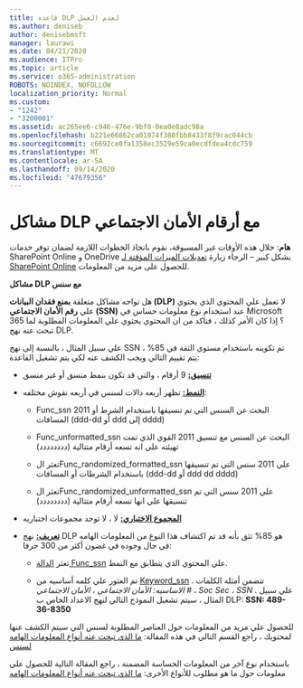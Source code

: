 ```yaml
---
title: قاعده DLP لعدم العمل
ms.author: deniseb
author: denisebmsft
manager: laurawi
ms.date: 04/21/2020
ms.audience: ITPro
ms.topic: article
ms.service: o365-administration
ROBOTS: NOINDEX, NOFOLLOW
localization_priority: Normal
ms.custom:
- "1242"
- "3200001"
ms.assetid: ac265ee6-c946-476e-9bf0-0ea0e8adc98a
ms.openlocfilehash: b221e66862ca01074f380fbb8433f8f9cac044cb
ms.sourcegitcommit: c6692ce0fa1358ec3529e59ca0ecdfdea4cdc759
ms.translationtype: MT
ms.contentlocale: ar-SA
ms.lasthandoff: 09/14/2020
ms.locfileid: "47679356"
---
```

# <a name="dlp-issues-with-social-security-numbers"></a>مشاكل DLP مع أرقام الأمان الاجتماعي

**هام**: خلال هذه الأوقات غير المسبوقة، نقوم باتخاذ الخطوات اللازمة لضمان توفر خدمات SharePoint Online و OneDrive بشكل كبير – الرجاء زيارة [تعديلات الميزات المؤقتة لـ SharePoint Online](https://aka.ms/ODSPAdjustments) للحصول على مزيد من المعلومات.

**مشاكل DLP مع سنس**

هل تواجه مشاكل متعلقة **بمنع فقدان البيانات (DLP)** لا تعمل علي المحتوي الذي يحتوي علي **رقم الأمان الاجتماعي (SSN)** عند استخدام نوع معلومات حساس في Microsoft 365 ؟ إذا كان الأمر كذلك ، فتاكد من ان المحتوي يحتوي علي المعلومات المطلوبة لما تبحث عنه نهج DLP. 
  
علي سبيل المثال ، بالنسبة إلى نهج SSN تم تكوينه باستخدام مستوي الثقة في 85% ، يتم تقييم التالي ويجب الكشف عنه لكي يتم تشغيل القاعدة:
  
- **[تنسيق:](https://docs.microsoft.com/microsoft-365/compliance/sensitive-information-type-entity-definitions#format-80)** 9 أرقام ، والتي قد تكون بنمط منسق أو غير منسق

- **[النمط:](https://msconnect.microsoft.com/https:/docs.microsoft.com/office365/securitycompliance/what-the-sensitive-information-types-look-for#pattern-80)** تظهر أربعه دالات لسنس في أربعه نقوش مختلفه:

  - Func_ssn 2011 البحث عن السنس التي تم تنسيقها باستخدام الشرط أو المسافات (ddd-dd أو ddd إلى dddd)

  - Func_unformatted_ssn البحث عن السنس مع تنسيق 2011 القوي الذي تمت تهيئته علي انه تسعه أرقام متتالية (دددددددد)

  - تعثر الFunc_randomized_formatted_ssn علي 2011 سنس التي تم تنسيقها باستخدام الشرطات أو المسافات (ddd-dd أو ddd dd dddd)

  - تعثر الFunc_randomized_unformatted_ssn علي 2011 سنس التي تم تنسيقها علي انها تسعه أرقام متتالية (دددددددد)

- **[المجموع الاختباري:](https://docs.microsoft.com/microsoft-365/compliance/sensitive-information-type-entity-definitions#checksum-79)** لا ، لا توجد مجموعات اختباريه

- **[تعريف:](https://docs.microsoft.com/microsoft-365/compliance/sensitive-information-type-entity-definitions#definition-80)** نهج DLP هو 85% تثق بأنه قد تم اكتشاف هذا النوع من المعلومات الهامه في حال وجوده في غضون أكثر من 300 حرفا:

  - تعثر [الدالة Func_ssn](https://docs.microsoft.com/microsoft-365/compliance/sensitive-information-type-entity-definitions#pattern-80) علي المحتوي الذي يتطابق مع النمط.

  - تم العثور علي كلمه أساسيه من [Keyword_ssn](https://docs.microsoft.com/microsoft-365/compliance/sensitive-information-type-entity-definitions#keyword_ssn) . تتضمن أمثله الكلمات  *الاساسيه: الأمان الاجتماعي ، الأمان الاجتماعي # ، Soc Sec ، SSN*  . علي سبيل المثال ، سيتم تشغيل النموذج التالي لنهج الاعداد الخاص ب DLP: **SSN: 489-36-8350**
  
للحصول علي مزيد من المعلومات حول العناصر المطلوبة لسنس التي سيتم الكشف عنها لمحتويك ، راجع القسم التالي في هذه المقالة: [ما الذي تبحث عنه أنواع المعلومات الهامه لسنس](https://docs.microsoft.com/microsoft-365/compliance/sensitive-information-type-entity-definitions#us-social-security-number-ssn)
  
باستخدام نوع آخر من المعلومات الحساسة المضمنة ، راجع المقالة التالية للحصول علي معلومات حول ما هو مطلوب للأنواع الأخرى: [ما الذي تبحث عنه أنواع المعلومات الهامه](https://docs.microsoft.com/microsoft-365/compliance/sensitive-information-type-entity-definitions)
  